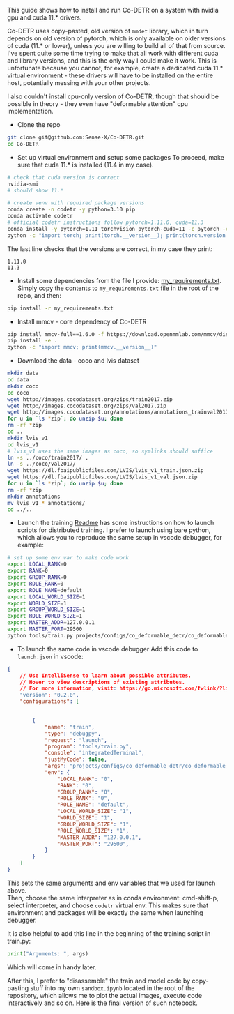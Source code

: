 This guide shows how to install and run Co-DETR on a system with nvidia gpu and cuda 11.* drivers.

Co-DETR uses copy-pasted, old version of `mmdet` library, which in turn depends on old version of pytorch, which is only available on older versions of cuda (11.* or lower), unless you are willing to build all of that from source. I've spent quite some time trying to make that all work with different cuda and library versions, and this is the only way I could make it work. This is unfortunate because you cannot, for example, create a dedicated cuda 11.* virtual environment - these drivers will have to be installed on the entire host, potentially messing with your other projects.  

I also couldn't install cpu-only version of Co-DETR, though that should be possible in theory - they even have "deformable attention" cpu implementation.  
- Clone the repo  
```bash
git clone git@github.com:Sense-X/Co-DETR.git
cd Co-DETR
```
- Set up virtual environment and setup some packages
To proceed, make sure that cuda 11.* is installed (11.4 in my case).  
```bash
# check that cuda version is correct
nvidia-smi
# should show 11.*

# create venv with required package versions
conda create -n codetr -y python=3.10 pip
conda activate codetr
# official codetr instructions follow pytorch=1.11.0, cuda=11.3
conda install -y pytorch=1.11 torchvision pytorch-cuda=11 -c pytorch -c nvidia
python -c "import torch; print(torch.__version__); print(torch.version.cuda)"
```
The last line checks that the versions are correct, in my case they print:   
```
1.11.0
11.3
```
- Install some dependencies from the file I provide: [my_requirements.txt](./my_requirements.txt). Simply copy the contents to `my_requirements.txt` file in the root of the repo, and then:   
```bash
pip install -r my_requirements.txt
```
- Install mmcv - core dependency of Co-DETR
```bash
pip install mmcv-full==1.6.0 -f https://download.openmmlab.com/mmcv/dist/cu113/torch1.11.0/index.html
pip install -e .
python -c "import mmcv; print(mmcv.__version__)"
```
- Download the data - coco and lvis dataset
```bash
mkdir data
cd data
mkdir coco
cd coco
wget http://images.cocodataset.org/zips/train2017.zip
wget http://images.cocodataset.org/zips/val2017.zip
wget http://images.cocodataset.org/annotations/annotations_trainval2017.zip
for u in `ls *zip`; do unzip $u; done
rm -rf *zip
cd ..
mkdir lvis_v1
cd lvis_v1
# lvis_v1 uses the same images as coco, so symlinks should suffice
ln -s ../coco/train2017/ .
ln -s ../coco/val2017/ 
wget https://dl.fbaipublicfiles.com/LVIS/lvis_v1_train.json.zip
wget https://dl.fbaipublicfiles.com/LVIS/lvis_v1_val.json.zip
for u in `ls *zip`; do unzip $u; done
rm -rf *zip
mkdir annotations
mv lvis_v1_* annotations/
cd ../..
```
- Launch the training
[Readme](https://github.com/Sense-X/Co-DETR/blob/main/README.md) has some instructions on how to launch scripts for distributed training. I prefer to launch using bare python, which allows you to reproduce the same setup in vscode debugger, for example:   
```bash
# set up some env var to make code work
export LOCAL_RANK=0
export RANK=0
export GROUP_RANK=0
export ROLE_RANK=0
export ROLE_NAME=default
export LOCAL_WORLD_SIZE=1
export WORLD_SIZE=1
export GROUP_WORLD_SIZE=1
export ROLE_WORLD_SIZE=1
export MASTER_ADDR=127.0.0.1
export MASTER_PORT=29500
python tools/train.py projects/configs/co_deformable_detr/co_deformable_detr_r50_1x_coco.py --launcher pytorch --work-dir my_exp1
```
- To launch the same code in vscode debugger
Add this code to `launch.json` in vscode:
```json
{
    // Use IntelliSense to learn about possible attributes.
    // Hover to view descriptions of existing attributes.
    // For more information, visit: https://go.microsoft.com/fwlink/?linkid=830387
    "version": "0.2.0",
    "configurations": [
    

        {
            "name": "train",
            "type": "debugpy",
            "request": "launch",
            "program": "tools/train.py",
            "console": "integratedTerminal",
            "justMyCode": false,
            "args": "projects/configs/co_deformable_detr/co_deformable_detr_r50_1x_coco.py --launcher pytorch --work-dir my_exp1",
            "env": {
                "LOCAL_RANK": "0",
                "RANK": "0",
                "GROUP_RANK": "0",
                "ROLE_RANK": "0",
                "ROLE_NAME": "default",
                "LOCAL_WORLD_SIZE": "1",
                "WORLD_SIZE": "1",
                "GROUP_WORLD_SIZE": "1",
                "ROLE_WORLD_SIZE": "1",
                "MASTER_ADDR": "127.0.0.1",
                "MASTER_PORT": "29500",
            }
        }
    ]
}
```
This sets the same arguments and env variables that we used for launch above.  
Then, choose the same interpreter as in conda environment: cmd-shift-p, select interpreter, and choose `codetr` virtual env. This makes sure that environment and packages will be exactly the same when launching debugger.   

It is also helpful to add this line in the beginning of the training script in train.py:
```python
print("Arguments: ", args)
```
Which will come in handy later.

After this, I prefer to "disassemble" the train and model code by copy-pasting stuff into my own `sandbox.ipynb` located in the root of the repository, which allows me to plot the actual images, execute code interactively and so on. [Here](./sandbox.ipynb) is the final version of such notebook.